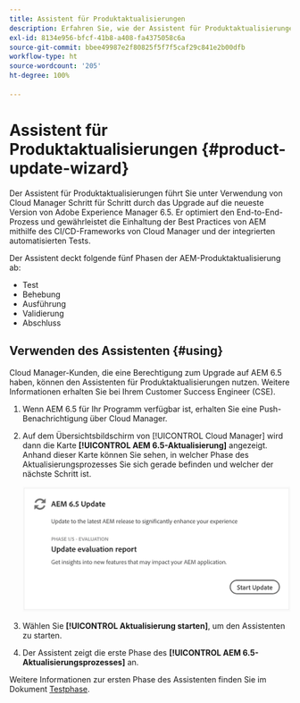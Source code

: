 ```yaml
---
title: Assistent für Produktaktualisierungen
description: Erfahren Sie, wie der Assistent für Produktaktualisierungen den AEM-End-to-End-Aktualisierungsprozess in Cloud Manager optimiert.
exl-id: 8134e956-bfcf-41b8-a408-fa4375058c6a
source-git-commit: bbee49987e2f80825f5f7f5caf29c841e2b00dfb
workflow-type: ht
source-wordcount: '205'
ht-degree: 100%

---
```



# Assistent für Produktaktualisierungen {#product-update-wizard}

Der Assistent für Produktaktualisierungen führt Sie unter Verwendung von Cloud Manager Schritt für Schritt durch das Upgrade auf die neueste Version von Adobe Experience Manager 6.5. Er optimiert den End-to-End-Prozess und gewährleistet die Einhaltung der Best Practices von AEM mithilfe des CI/CD-Frameworks von Cloud Manager und der integrierten automatisierten Tests.

Der Assistent deckt folgende fünf Phasen der AEM-Produktaktualisierung ab:

* Test
* Behebung
* Ausführung
* Validierung
* Abschluss

## Verwenden des Assistenten {#using}

Cloud Manager-Kunden, die eine Berechtigung zum Upgrade auf AEM 6.5 haben, können den Assistenten für Produktaktualisierungen nutzen. Weitere Informationen erhalten Sie bei Ihrem Customer Success Engineer (CSE).

1. Wenn AEM 6.5 für Ihr Programm verfügbar ist, erhalten Sie eine Push-Benachrichtigung über Cloud Manager.

1. Auf dem Übersichtsbildschirm von [!UICONTROL Cloud Manager] wird dann die Karte **[!UICONTROL AEM 6.5-Aktualisierung]** angezeigt. Anhand dieser Karte können Sie sehen, in welcher Phase des Aktualisierungsprozesses Sie sich gerade befinden und welcher der nächste Schritt ist.

   ![Karte zum Assistenten für Aktualisierungen](/help/assets/Start-Update.png)

1. Wählen Sie **[!UICONTROL Aktualisierung starten]**, um den Assistenten zu starten.

1. Der Assistent zeigt die erste Phase des **[!UICONTROL AEM 6.5-Aktualisierungsprozesses]** an.

Weitere Informationen zur ersten Phase des Assistenten finden Sie im Dokument [Testphase](/help/product-update-wizard/evaluation.md).
